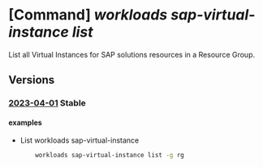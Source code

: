 # [Command] _workloads sap-virtual-instance list_

List all Virtual Instances for SAP solutions resources in a Resource Group.

## Versions

### [2023-04-01](/Resources/mgmt-plane/L3N1YnNjcmlwdGlvbnMve30vcHJvdmlkZXJzL21pY3Jvc29mdC53b3JrbG9hZHMvc2FwdmlydHVhbGluc3RhbmNlcw==/2023-04-01.xml) **Stable**

<!-- mgmt-plane /subscriptions/{}/providers/microsoft.workloads/sapvirtualinstances 2023-04-01 -->
<!-- mgmt-plane /subscriptions/{}/resourcegroups/{}/providers/microsoft.workloads/sapvirtualinstances 2023-04-01 -->

#### examples

- List workloads sap-virtual-instance
    ```bash
        workloads sap-virtual-instance list -g rg
    ```
